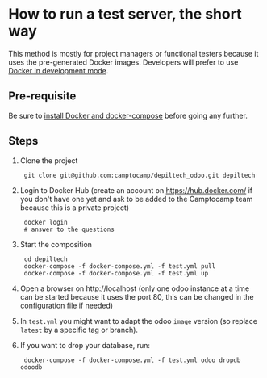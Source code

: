 <!--
This file has been generated with 'invoke project.sync'.
Do not modify. Any manual change will be lost.
Please propose your modification on
https://github.com/camptocamp/odoo-template instead.
-->
# How to run a test server, the short way

This method is mostly for project managers or functional testers because it uses the pre-generated Docker images. Developers will prefer to use [Docker in development mode](docker-dev.md).

## Pre-requisite

Be sure to [install Docker and docker-compose](prerequisite.md) before going any further.

## Steps

1. Clone the project

        git clone git@github.com:camptocamp/depiltech_odoo.git depiltech

2. Login to Docker Hub (create an account on https://hub.docker.com/ if you
   don't have one yet and ask to be added to the Camptocamp team because this
   is a private project)

        docker login
        # answer to the questions

3. Start the composition

        cd depiltech
        docker-compose -f docker-compose.yml -f test.yml pull
        docker-compose -f docker-compose.yml -f test.yml up

4. Open a browser on http://localhost (only one odoo instance at a time can be
   started because it uses the port 80, this can be changed in the
   configuration file if needed)

4. In `test.yml` you might want to adapt the odoo `image` version (so replace `latest` by a specific tag or branch).

5. If you want to drop your database, run:

        docker-compose -f docker-compose.yml -f test.yml odoo dropdb odoodb
